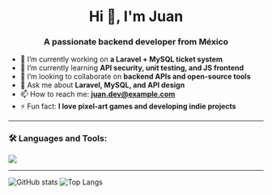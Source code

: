 <h1 align="center">Hi 👋, I'm Juan</h1>
<h3 align="center">A passionate backend developer from México</h3>

- 🔭 I’m currently working on **a Laravel + MySQL ticket system**
- 🌱 I’m currently learning **API security, unit testing, and JS frontend**
- 👯 I’m looking to collaborate on **backend APIs and open-source tools**
- 💬 Ask me about **Laravel, MySQL, and API design**
- 📫 How to reach me: **juan.dev@example.com**
- ⚡ Fun fact: **I love pixel-art games and developing indie projects**

---

### 🛠️ Languages and Tools:

<p>
  <img src="https://skillicons.dev/icons?i=laravel,mysql,php,js,html,css,vscode,git,github" />
</p>

---

![GitHub stats](https://github-readme-stats.vercel.app/api?username=JuanRios&show_icons=true&theme=tokyonight)
![Top Langs](https://github-readme-stats.vercel.app/api/top-langs/?username=JuanRios&layout=compact&theme=tokyonight)
